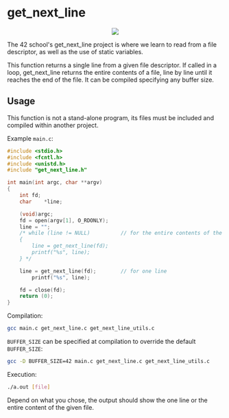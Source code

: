 # get_next_line

<p align="center">
  <img src="https://github.com/DiAraz/42_school_projects/assets/128155906/aa79875e-3341-47e1-b870-eec2637d8d7e" />
</p>


The 42 school's get_next_line project is where we learn to read from a file descriptor, as well as the use of static variables.

This function returns a single line from a given file descriptor. If called in a loop, get_next_line returns the entire contents of a file, line by line until it reaches the end of the file. It can be compiled specifying any buffer size.


## Usage
This function is not a stand-alone program, its files must be included and compiled within another project.

Example ``main.c``:
```c
#include <stdio.h>
#include <fcntl.h>
#include <unistd.h>
#include "get_next_line.h"

int	main(int argc, char **argv)
{
	int	fd;
	char	*line;

	(void)argc;
	fd = open(argv[1], O_RDONLY);
	line = "";
	/* while (line != NULL)          // for the entire contents of the given file
	{
		line = get_next_line(fd);
		printf("%s", line);
	} */

	line = get_next_line(fd);        // for one line
		printf("%s", line);

	fd = close(fd);
	return (0);
}
```
Compilation:
```bash
gcc main.c get_next_line.c get_next_line_utils.c
```
``BUFFER_SIZE`` can be specified at compilation to override the default ``BUFFER_SIZE``:
```bash
gcc -D BUFFER_SIZE=42 main.c get_next_line.c get_next_line_utils.c
```
Execution:
```bash
./a.out [file]
```
Depend on what you chose, the output should show the one line or the entire content of the given file.
